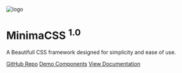 ![logo](https://i.ibb.co/BBw7NLd/M-2.png)

# MinimaCSS <sup><span class="badge badge-light badge-pill">1.0</span></sup>

<p>A Beautifull CSS framework designed for simplicity and ease of use.</p>
<div>
<a href="https://github.com/hardikforall/MinimaCSS" target="_blank" class="btn btn-light mt-2">GitHub Repo</a>
<a href="https://hardikforall.github.io/MinimaCSS/examples/" target="_blank" class="btn btn-light ml-2 mt-2">Demo Components</a>
<a href="#/?id=minimacss" class="btn btn-light ml-2 mt-2">View Documentation</a>
</div>
